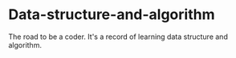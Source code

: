 # Data-structure-and-algorithm
The road to be a coder. It's a record of learning data structure and algorithm.
